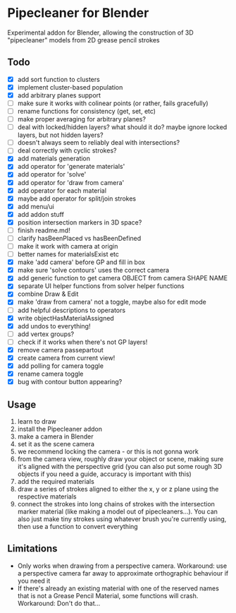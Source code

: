 # Pipecleaner for Blender

Experimental addon for Blender, allowing the construction of 3D "pipecleaner" models from 2D grease pencil strokes

## Todo

- [x] add sort function to clusters
- [x] implement cluster-based population
- [x] add arbitrary planes support
- [ ] make sure it works with colinear points (or rather, fails gracefully)
- [ ] rename functions for consistency (get, set, etc)
- [ ] make proper averaging for arbitrary planes?
- [ ] deal with locked/hidden layers? what should it do? maybe ignore locked layers, but not hidden layers?
- [ ] doesn't always seem to reliably deal with intersections?
- [ ] deal correctly with cyclic strokes?
- [x] add materials generation
- [x] add operator for 'generate materials'
- [x] add operator for 'solve'
- [x] add operator for 'draw from camera'
- [x] add operator for each material
- [x] maybe add operator for split/join strokes
- [x] add menu/ui
- [x] add addon stuff
- [x] position intersection markers in 3D space?
- [ ] finish readme.md!
- [ ] clarify hasBeenPlaced vs hasBeenDefined
- [ ] make it work with camera at origin
- [ ] better names for materialsExist etc
- [x] make 'add camera' before GP and fill in box
- [x] make sure 'solve contours' uses the correct camera
- [x] add generic function to get camera OBJECT from camera SHAPE NAME
- [x] separate UI helper functions from solver helper functions
- [x] combine Draw & Edit
- [x] make 'draw from camera' not a toggle, maybe also for edit mode
- [ ] add helpful descriptions to operators
- [x] write objectHasMaterialAssigned
- [x] add undos to everything!
- [ ] add vertex groups?
- [ ] check if it works when there's not GP layers!
- [x] remove camera passepartout
- [x] create camera from current view!
- [x] add polling for camera toggle
- [x] rename camera toggle
- [x] bug with contour button appearing?

## Usage

1. learn to draw
1. install the Pipecleaner addon
1. make a camera in Blender
1. set it as the scene camera
1. we recommend locking the camera - or this is not gonna work
1. from the camera view, roughly draw your object or scene, making sure it's aligned with the perspective grid (you can also put some rough 3D objects if you need a guide, accuracy is important with this)
1. add the required materials
1. draw a series of strokes aligned to either the x, y or z plane using the respective materials
1. connect the strokes into long chains of strokes with the intersection marker material (like making a model out of pipecleaners...). You can also just make tiny strokes using whatever brush you're currently using, then use a function to convert everything

## Limitations

- Only works when drawing from a perspective camera. Workaround: use a perspective camera far away to approximate orthographic behaviour if you need it
- If there's already an existing material with one of the reserved names that is not a Grease Pencil Material, some functions will crash. Workaround: Don't do that...
